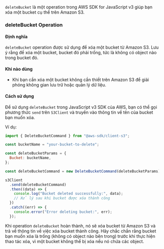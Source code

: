 `deleteBucket` là một operation trong AWS SDK for JavaScript v3 giúp bạn xóa một bucket cụ thể trên Amazon S3.

### deleteBucket Operation

#### Định nghĩa

`deleteBucket` operation được sử dụng để xóa một bucket từ Amazon S3. Lưu ý rằng để xóa một bucket, bucket đó phải trống, tức là không có object nào trong bucket đó.

#### Khi nào dùng

- Khi bạn cần xóa một bucket không cần thiết trên Amazon S3 để giải phóng không gian lưu trữ hoặc quản lý dữ liệu.

#### Cách sử dụng

Để sử dụng `deleteBucket` trong JavaScript v3 SDK của AWS, bạn có thể gọi phương thức `send` trên `S3Client` và truyền vào thông tin về tên của bucket bạn muốn xóa.

Ví dụ:

```javascript
import { DeleteBucketCommand } from "@aws-sdk/client-s3";

const bucketName = "your-bucket-to-delete";

const deleteBucketParams = {
  Bucket: bucketName,
};

const deleteBucketCommand = new DeleteBucketCommand(deleteBucketParams);

s3Client
  .send(deleteBucketCommand)
  .then((data) => {
    console.log("Bucket deleted successfully:", data);
    // Xử lý sau khi bucket được xóa thành công
  })
  .catch((err) => {
    console.error("Error deleting bucket:", err);
  });
```

Khi operation `deleteBucket` hoàn thành, nó sẽ xóa bucket từ Amazon S3 và trả về thông tin về việc xóa bucket thành công. Hãy chắc chắn rằng bucket bạn muốn xóa là trống (không có object nào bên trong) trước khi thực hiện thao tác xóa, vì một bucket không thể bị xóa nếu nó chứa các object.
